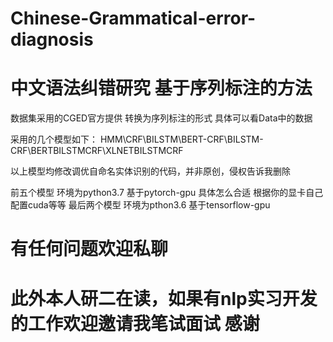 # Chinese-Grammatical-error-diagnosis
# 中文语法纠错研究 基于序列标注的方法

数据集采用的CGED官方提供
转换为序列标注的形式 具体可以看Data中的数据

采用的几个模型如下：
HMM\CRF\BILSTM\BERT-CRF\BILSTM-CRF\BERTBILSTMCRF\XLNETBILSTMCRF

以上模型均修改调优自命名实体识别的代码，并非原创，侵权告诉我删除

前五个模型 环境为python3.7 基于pytorch-gpu 具体怎么合适 根据你的显卡自己配置cuda等等
最后两个模型 环境为pthon3.6 基于tensorflow-gpu

# 有任何问题欢迎私聊

# 此外本人研二在读，如果有nlp实习开发的工作欢迎邀请我笔试面试 感谢
